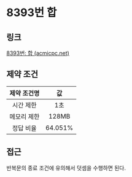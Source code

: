# 8393번 합

## 링크

[8393번: 합 (acmicpc.net)](https://www.acmicpc.net/problem/8393)

## 제약 조건

| 제약 조건명 |   값    |
| :---------: | :-----: |
|  시간 제한  |   1초   |
| 메모리 제한 |  128MB  |
|  정답 비율  | 64.051% |

## 접근

반복문의 종료 조건에 유의해서 덧셈을 수행하면 된다.
